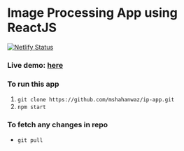 # Image Processing App using ReactJS
[![Netlify Status](https://api.netlify.com/api/v1/badges/764962f5-0997-4dfa-850a-76eed042a680/deploy-status)](https://app.netlify.com/sites/ip-app/deploys)

### Live demo: [here](https://ip-app.netlify.app/)

### To run this app
1. `git clone https://github.com/mshahanwaz/ip-app.git`
2. `npm start`

### To fetch any changes in repo
- `git pull`
